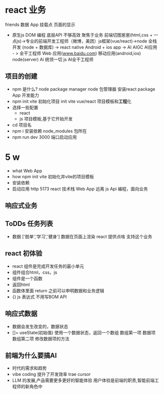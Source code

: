 # react 业务
friends 数据
App
挂载点
页面的显示
- 原生js
  DOM 编程
  底层API 不够高效
  聚焦于业务
  前端切图崽崽(html,css + 一点js)->专业的前端开发工程师（微博，美团）js框架(vue/react)->node 全栈开发 (node + 数据库)
  -> react native Android + ios app -> AI AIGC AI应用 - > 全干工程师
  Web 应用(www.baidu.com)  移动应用(android,ios)  node(server) 
  Ai  统领一切 js AI全干工程师

## **项目**的创建
- npm 是什么? node package manager
  node 包管理器 安装react package App 开发能力
- npm init vite
  初始化项目 init
  vite vue/react 项目模板和**工程**化
- 选择一些配置
  - react
  - js
  项目模板,基于它开始开发
- cd 项目名
- npm i 安装依赖
  node_modules 包所在
- npm run dev
  3000 端口启动应用


# 5 w
- what Web App
- how   npm init vite 初始化并vite的项目模板
- 安装依赖
- 启动应用 http 5173 react 技术栈 Web App
远离 js Api 编程，面向业务

## 响应式业务
## ToDDs 任务列表
   - 数据 ['脱单','学习','健身']
     数据在页面上渲染  react 提供点啥 支持这个业务


## react 初体验
- react 组件是完成开发任务的最小单元
- 组件组合html，css，js
- 组件是一个函数
- 返回html
- 函数体里面 return 之前可以申明数据和业务逻辑
- {}  js 表达式 不用写BOM API


## 响应式数据
- 数据会发生改变的，数据状态
- []= useState(初始值) 使用一个数据状态，返回一个数组
  数组第一项 数据项
  数组第二项 修改数据项的方法

## 前端为什么要搞AI

- 时代的需求和趋势
- vibe coding 提升了开发效率 trae cursor
- LLM 的发展,产品需要更多更好的智能体验
  用户体验是前端的职责,智能前端工程师的新角色中
  
